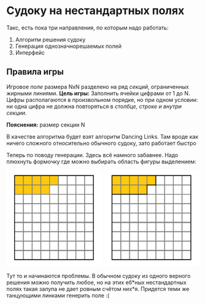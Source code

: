 # Судоку на нестандартных полях #
Такс, есть пока три направления, по которым надо работать:
1. Алгоритм решения судоку
2. Генерация однозначнорешаемых полей
3. Интерфейс

## Правила игры ##
Игровое *поле* размера NxN разделено на ряд *секций*, ограниченных жирными линиями. 
**Цель игры:**
Заполнить ячейки цифрами от 1 до N. Цифры располагаются в произвольном порядке, но при одном условии: ни одна цифра не должна повторяться в *столбце, строке и внутри секции.*

**Пояснения:** размер секции N

В качестве алгоритма будет взят алгоритм Dancing Links. Там вроде как ничего сложного относительно обычного судоку, зато работает быстро

Теперь по поводу генерации. Здесь всё намного забавнее. Надо плюхнуть формочку где можно выбирать область фигуры выделением:

<img src="/images/chosenfield.png" width="250px" height="250px" alt="При выделении"> <img src="/images/afterchosenfield.png" width="250px" height="250px" alt="После выделения">

Тут то и начинаются проблемы. В обычном судоку из одного верного решения можно получить любое, но на этих еб\*ных нестандартных полях такая залупа не дает ровным счётом них\*я. Придется теми же танцующими линками генерить поле :(

